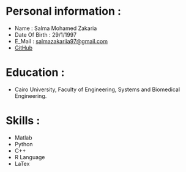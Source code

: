 # Personal information : 
* Name : Salma Mohamed Zakaria  
* Date Of Birth : 29/1/1997
* E_Mail : salmazakariia97@gmail.com 
* [GitHub](https://github.com/SalmaZakariia) 
# Education : 
* Cairo University, Faculty of Engineering, Systems and Biomedical Engineering. 
# Skills :
* Matlab
* Python 
* C++
* R Language
* LaTex